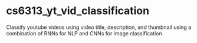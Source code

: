 # cs6313_yt_vid_classification
Classify youtube videos using video title, description, and thumbnail using a combination of RNNs for NLP and CNNs for image classification

